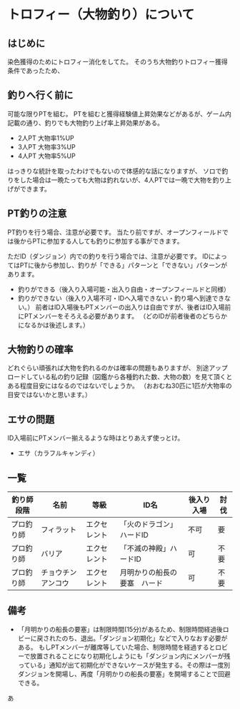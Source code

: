 # トロフィー（大物釣り）について

## はじめに
染色獲得のためにトロフィー消化をしてた。
そのうち大物釣りトロフィー獲得条件であったため、


## 釣りへ行く前に
可能な限りPTを組む。
PTを組むと獲得経験値上昇効果などがあるが、ゲーム内記載の通り、釣りでも大物釣り上げ率上昇効果がある。

- 2人PT 大物率1%UP
- 3人PT 大物率3%UP
- 4人PT 大物率5%UP

はっきりな統計を取ったわけでもないので体感的な話になりますが、
ソロで釣りをした場合は一晩たっても大物は釣れないが、4人PTでは一晩で大物を釣り上げができます。

## PT釣りの注意
PT釣りを行う場合、注意が必要です。
当たり前ですが、オープンフィールドでは後からPTに参加する人しても釣りに参加する事ができます。

ただID（ダンジョン）内での釣りを行う場合では、注意が必要です。
IDによってはPTに後から参加し、釣りが「できる」パターンと「できない」パターンがあります。
 - 釣りができる（後入り入場可能・出入り自由・オープンフィールドと同様）
 - 釣りができない（後入り入場不可・IDへ入場できない・釣り場へ到達できない。）
前者はID入場後もPTメンバーの出入りは自由ですが、後者はID入場前にPTメンバーをそろえる必要があります。
（どのIDが前者後者のどちらかになるかは後述します。）

## 大物釣りの確率
どれぐらい頑張れば大物を釣れるのかは確率の問題もありますが、
別途アップロードしている私の釣り記録（図鑑から各種釣れた数、大物の数）を見て頂くとある程度目安にはなるのではないでしょうか。
（おおむね30匹に1匹が大物率の目安ではないかと思います。）

## エサの問題
ID入場前にPTメンバー揃えるような時はとりあえず使っとけ。
 - エサ（カラフルキャンディ）

## 一覧

|釣り師段階|名前|等級|ID名|後入り入場|討伐
|---|---|---|---|---|---|
|プロ釣り師|フィラット|エクセレント|「火のドラゴン」ハードID|不可|要
|プロ釣り師|バリア|エクセレント|「不滅の神殿」ハードID|可|不要
|プロ釣り師|チョウチンアンコウ|エクセレント|月明かりの船長の要塞　ハード|可|不要

## 備考
- 「月明かりの船長の要塞」は制限時間(15分)があるため、制限時間経過後ロビーに戻されたのち、退出。「ダンジョン初期化」などで入りなおす必要がある。
  もしPTメンバーが離席等していた場合、制限時間を経過するとロビーで放置されることになり初期化しようにも「ダンジョン内にメンバーが残っている」通知が出て初期化ができないケースが発生する。その際は一度別ダンジョンを開場し、再度「月明かりの船長の要塞」を開場することで回避できる。






あ
